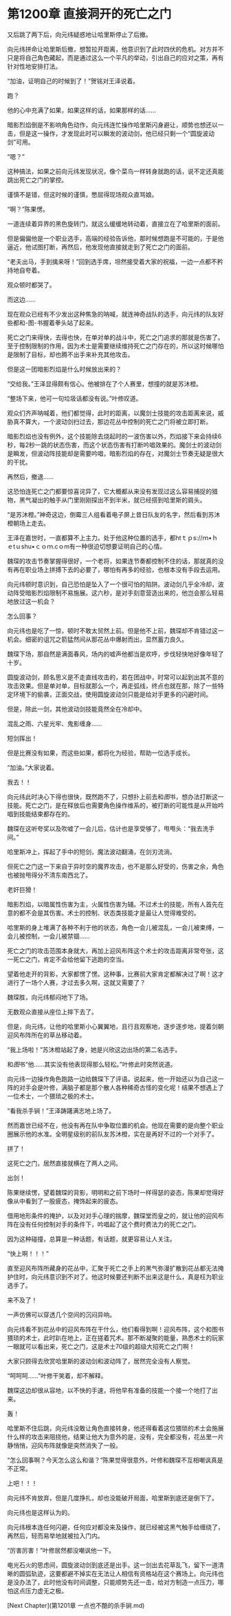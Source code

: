 # 第1200章 直接洞开的死亡之门

又后跳了两下后，向元纬疑惑地让哈里斯停止了后撤。

向元纬拼命让哈里斯后撤，想暂拉开距离，他意识到了此时四伏的危机。对方并不只是将自己角色藏起，而是通过这么一个平凡的举动，引出自己的应对之策，再有针对性地安排打法。

“加油，证明自己的时候到了！”贺铭对王泽说着。

跑？

他的心中充满了如果，如果这样的话，如果那样的话……

暗影烈焰倒是不影响角色动作，向元纬连忙操作哈里斯闪身避让，顺势也想还以一击，但是这一操作，才发现此时可以瞬发的波动剑，他已经只剩一个“圆旋波动剑”可用。

“嗯？”

这种搞法，如果之前向元纬发现状况，像个菜鸟一样转身就跑的话，说不定还真能跳出死亡之门的掌控。

谨慎不是错，但这时候的谨慎，憋屈得现场观众直骂娘。

“啊？”陈果愣。

一道连续着异界的黑色旋转门，就这么缓缓地转动着，直接立在了哈里斯的面前。

但是偏偏他是一个职业选手，高端的经验告诉他，那时候想跑是不可能的，于是他逼近，他试图打断，再然后，他发现他直接就走到了死亡之门的面前。

“老夫出马，手到擒来呀！”回到选手席，坦然接受着大家的祝福，一边一点都不矜持地自夸着。

观众顿时都哭了。

而这边……

现在观众已经有不少发出这种焦急的呐喊，就连神奇战队的选手，向元纬的队友好些都和-图-书握着拳头站了起来。

死亡之门来得快，去得也快，在单对单的战斗中，死亡之门追求的那就是伤害了。至于控制限制的作用，因为术士是需要继续维持死亡之门存在的，所以这时候哪怕是限制了目标，却也腾不出手来补充其他攻击。

但是这一团暗影烈焰是什么时候放出来的？

“交给我。”王泽显得颇有信心。他被排在了个人赛里，想撞的就是苏沐橙。

“整场下来，他可一句垃圾话都没有说。”叶修叹道。

观众们齐声呐喊着，他们都觉得，此时的距离，以魔剑士技能的攻击距离来说，威胁真不算大，一个波动剑扫过去，那边花丛中控制的死亡之门将被立即打断。

暗影烈焰也没有例外，这个技能除去烧起时的一波伤害以外，烈焰接下来会持续6秒，每2秒一跳的状态伤害，而这个状态伤害有打断吟唱效果的。魔剑士的波动剑是瞬发，但波动阵技能却是需要吟唱，暗影烈焰的存在，对魔剑士节奏无疑是很大的干扰。

再然后，撤退……

这恐怕连死亡之门都要惊喜诧异了，它大概都从来没有发现过这么容易捕捉的猎物，黑气凝出的触手从门里刚刚探出不到半米，就已经搭到哈里斯的肩头。

“是苏沐橙。”神奇这边，倒霉三人组看着电子屏上昔日队友的名字，然后看到苏沐橙朝场上走去。

王泽在嘉世时，一直都算不上主力。处于他这种位置的选手，都htｔｐs://ｍ•ｈｅtｕshu•ｃｏｍ.cｏm有一种很迫切想要证明自己的心情。

魏琛的攻击节奏掌握得很好，一个老将，如果连节奏都控制不住的话，那就真的没有再在职业场上拼搏下去的必要了，哪怕有再多的经验，也根本没有手段去运用。

向元纬顿时意识到，自己恐怕是坠入了一个很可怕的陷阱。波动剑几乎全冷却，波动阵受暗影烈焰限制不易施展。这六秒，是对手刻意营造出来的，他岂会那么轻易地放过这一机会？

怎么回事？

向元纬也是吃了一惊，顿时不敢太贸然上前。但是他不上前，魏琛却不肯错过这一机会。细密的诅咒之箭猛然间从那花丛中爆射而出，显然蓄力良久。

魏琛下场，那自然是满面春风，场内的嘘声他都当是欢呼，步伐轻快地好像年轻了十岁。

圆旋波动剑，顾名思义是不走直线攻击的，若在团战中，时常可以起到出其不意的攻击效果。但是单对单，目标就那么一个，再走弧线，终点也就在那，除了一些特定环境下的偷袭，正面交战，使用圆旋波动剑只能是给对手更多的闪避时间。

但是，除此一剑，其他波动剑技能竟然全在冷却中。

混乱之雨、六星光牢、鬼影缠身……

短剑挥出！

但是比赛没有如果，而这些如果，都将化为经验，帮助一位选手成长。

“加油。”大家说着。

我去！！

向元纬此时决心下得也很快，既然跑不了，只想扑上前去和*图*书，想办法打断这一技能。死亡之门，是在释放后也需要角色操作维系的，被打断的可能性是从开始吟唱到技能结束都存在的。

魏琛在这听夸奖以及吹嘘了一会儿后，估计也是享受够了，甩甩头：“我去洗手间。”

哈里斯冲上，挥起了手中的短剑，魔法波动翻涌，在剑刃流淌。

但死亡之门这一下来自于异时空的魔界攻击，也不是那么好受的，伤害之余，角色也被抛甩得分不清东南西北了。

老奸巨猾！

暗影烈焰，以暗属性伤害为主，火属性伤害为辅。不过术士的技能，所有人首先在意的都不会是其伤害。术士的控制、状态类技能才是最让人觉得难受的。

哈里斯的身上堆满了各种不利于他的状态，角色一会儿被混乱，一会儿被束缚，一会儿被控制，一会儿被禁锢……

死亡之门的攻击范围本身就大，再加上迎风布阵这个术士的攻击距离非常夸张，这一死亡之门，肯定不会给他留下逃跑的空当。

望着他走开的背影，大家都愣了愣。这种事，比赛前大家肯定都解决过了啊！这才进行了一场个人赛，才过去多久啊，这就又需要了？

魏琛胜，向元纬郁闷地下了场。

无数观众直接从座位上摔下去了。

但是，向元纬，让他的哈里斯小心翼翼地，且行且观察地，逐步逐步地，提着剑朝迎风布阵所在的草丛移动着。

“我上场啦！”苏沐橙站起了身，她是兴欣这边出场的第二名选手。

和*图*书“他……其实没有他表现得那么轻松。”叶修此时突然说道。

向元纬一边操作角色跑路一边给魏琛下了评语。说起来，他一开始还以为自己这一阵的对手会是叶修，满脑子都是那个散人各种稀奇古怪的变化呢！结果不想遇上了一位术士，一个猥琐之极的术士。

“看我杀手锏！”王泽踌躇满志地上场了。

然而嘉世已经不在，他没有再在队中争取位置的机会。他现在需要的是向整个职业圈展示他的水准。全明星级别的前队友苏沐橙，实在是再好不过的一个对手了。

拼了！

这死亡之门，居然直接就横在了两人之间。

出剑！

陈果继续愣，望着魏琛的背影，明明和之前下场时一样得瑟的姿态，陈果却觉得好像从中看到了一股疲态，掩饰起来的疲态。

借用地形条件的掩护，以及对对手心理的揣摩，魏琛堂而皇之的，就让他的迎风布阵在没有任何控制对手的条件下，吟唱起了这个费时费法力的死亡之门。

因为这种碰撞，总算是一种话题，有话题，就更容易让人关注。

“快上啊！！！”

直至迎风布阵所藏身的花丛中，汇聚于死亡之手上的黑气弥漫扩散到花丛都无法掩护住时，向元纬意识到不对了。他这时候要还判断不出来这是什么，真是枉为职业选手了。

来不及了！

一声仿佛可以穿透几个空间的沉闷异响。

向元纬看不到花丛中的迎风布阵在干什么，他们看得到啊！迎风布阵，这个和图书猥琐的术士，此时趴在地上，正在搓着咒术。那不断凝聚的能量，熟悉术士的玩家一眼就可以看出来，死亡之门，这是术士70级的超级大招死亡之门啊！

大家只顾得去欣赏哈里斯的波动剑和波动阵了，居然完全没有人察觉。

“呵呵呵……”叶修干笑着，却不解释。

魏琛这边却很从容地，以不快的手速，将他早有准备的技能一个接一个地打了出来。

轰！

哈里斯不住后跳，向元纬没敢让角色直接转身，他还得看着这位猥琐的术士会施展什么样的攻击来阻挠他，结果让他大为意外的是，没有，完全都没有，花丛里一片静悄悄，迎风布阵就像是突然消失了一般。

“怎么回事啊？今天怎么这么和谐？”陈果觉得很意外，叶修和魏琛不互相嘲讽真是不正常。

上吧！！！

向元纬不肯放弃，但是几度挣扎，却也没能破开局面，哈里斯到底还是倒下了。

向元纬也是这样认为的。

向元纬根本连任何闪避，任何应对都没来及操作，就已经被这黑气触手给缠绕了，再然后，轻而易举地就被拉入门内。

“厉害厉害！”叶修居然都没嘲讽他一下。

电光石火的思虑间，圆旋波动剑到底还是出手。这一剑出去花草乱飞，留下一道清晰的圆弧轨迹，这要都避不掉实在无法让人相信有资格站在这个赛场上。向元纬也是没办法了，此时他没有时间调整，只能顺势先还一击，给对方制造一点压力，哪怕这点压力虚无之极。



[Next Chapter](第1201章 一点也不酷的杀手锏.md)